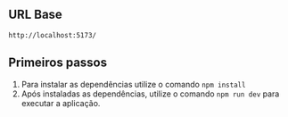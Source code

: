 ## URL Base
`http://localhost:5173/`


## Primeiros passos
1. Para instalar as dependências utilize o comando `npm install`
2. Após instaladas as dependências, utilize o comando `npm run dev` para executar a aplicação.